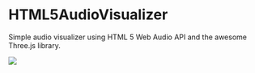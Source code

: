 HTML5AudioVisualizer
====================
Simple audio visualizer using HTML 5 Web Audio API and the awesome Three.js library.

![](https://raw.githubusercontent.com/Raathigesh/HTML5AudioVisualizer/master/Visualizer.PNG)
